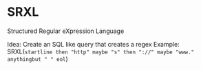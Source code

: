 SRXL
====

Structured Regular eXpression Language

Idea:
  Create an SQL like query that creates a regex
    Example: SRXL(`startline then "http" maybe "s" then "://" maybe "www." anythingbut " " eol`)
